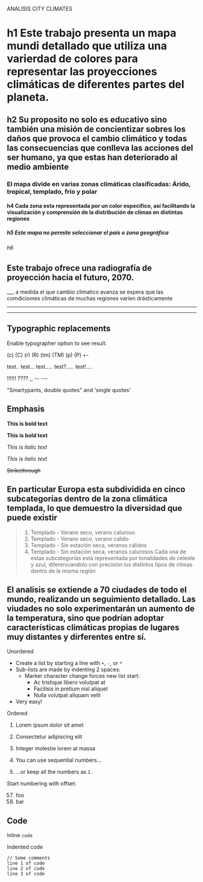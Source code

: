 ANALISIS
CITY CLIMATES



# h1 Este trabajo presenta un mapa mundi detallado que utiliza una varierdad de colores para representar las proyecciones climáticas de diferentes partes del planeta.
## h2 Su proposito no solo es educativo sino también una misión de concientizar sobres los daños que provoca el cambio climático y todas las consecuencias que conlleva las acciones del ser humano, ya que estas han deteriorado al medio ambiente
### El mapa divide en varias zonas climáticas clasificadas: Árido, tropical, templado, frío y polar
#### h4 Cada zona esta representada por un color especifico, así facilitando la visualización y comprensión de la distribución de climas en distintas regiones
##### h5 Este mapa no permite seleccionar el país o zona geográfica 
###### h6 


## Este trabajo ofrece una radiografía de proyección hacia el futuro, 2070.

___ a medida el que cambio climatico avanza se espera que las comdiciomes climáticas de muchas regiones varíen drásticamente

---

***


## Typographic replacements

Enable typographer option to see result.

(c) (C) (r) (R) (tm) (TM) (p) (P) +-

test.. test... test..... test?..... test!....

!!!!!! ???? ,,  -- ---

"Smartypants, double quotes" and 'single quotes'


## Emphasis

**This is bold text**

__This is bold text__

*This is italic text*

_This is italic text_

~~Strikethrough~~


## En particular Europa esta subdividida en cinco subcategorías dentro de la zona climática templada, lo que demuestro la diversidad que puede existir


> 1. Templado - Verano seco, verano caluroso
> 2. Templado - Verano seco, verano calido
> 3. Templado - Sin estación seca, veranos cálidos
> 4. Templado - Sin estación seca, veranos calurosos
Cada una de estas subcategorías está representada por tonalidades de celeste y azul, diferenciandolo con precisión los distintos tipos de climas dentro de la misma región

## El analisis se extiende a 70 ciudades de todo el mundo, realizando un seguimiento detallado. Las viudades no solo experimentarán un aumento de la temperatura, sino que podrían adoptar características climáticas propias de lugares muy distantes y dirferentes entre sí.

Unordered

+ Create a list by starting a line with `+`, `-`, or `*`
+ Sub-lists are made by indenting 2 spaces:
    - Marker character change forces new list start:
        * Ac tristique libero volutpat at
        + Facilisis in pretium nisl aliquet
        - Nulla volutpat aliquam velit
+ Very easy!

Ordered

1. Lorem ipsum dolor sit amet
2. Consectetur adipiscing elit
3. Integer molestie lorem at massa


1. You can use sequential numbers...
1. ...or keep all the numbers as `1.`

Start numbering with offset:

57. foo
1. bar


## Code

Inline `code`

Indented code

    // Some comments
    line 1 of code
    line 2 of code
    line 3 of code
